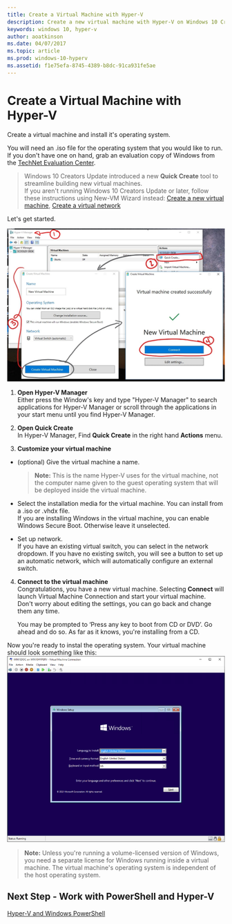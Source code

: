 ```yaml
---
title: Create a Virtual Machine with Hyper-V
description: Create a new virtual machine with Hyper-V on Windows 10 Creators Update
keywords: windows 10, hyper-v
author: aoatkinson
ms.date: 04/07/2017
ms.topic: article
ms.prod: windows-10-hyperv
ms.assetid: f1e75efa-8745-4389-b8dc-91ca931fe5ae
---
```


# Create a Virtual Machine with Hyper-V

Create a virtual machine and install it's operating system.  

You will need an .iso file for the operating system that you would like to run. If you don't have one on hand, grab an evaluation copy of Windows from the [TechNet Evaluation Center](http://www.microsoft.com/en-us/evalcenter/).


> Windows 10 Creators Update introduced a new **Quick Create** tool to streamline building new virtual machines.  
  If you aren't running Windows 10 Creators Update or later, follow these instructions using New-VM Wizard instead:
  [Create a new virtual machine](create-virtual-machine.md), [Create a virtual network](connect-to-network.md)

Let's get started.

![](media/quickcreatesteps_inked.jpg)

1. **Open Hyper-V Manager**  
  Either press the Window's key and type "Hyper-V Manager" to search applications for Hyper-V Manager or scroll through the applications in your start menu until you find Hyper-V Manager.

2. **Open Quick Create**  
  In Hyper-V Manager, Find **Quick Create** in the right hand **Actions** menu.

3. **Customize your virtual machine**
  * (optional) Give the virtual machine a name.
    > **Note:** This is the name Hyper-V uses for the virtual machine, not the computer name given to the guest operating system that will be deployed inside the virtual machine.

   * Select the installation media for the virtual machine. You can install from a .iso or .vhdx file.  
     If you are installing Windows in the virtual machine, you can enable Windows Secure Boot. Otherwise leave it unselected.
  
  * Set up network.  
    If you have an existing virtual switch, you can select in the network dropdown. If you have no existing switch, you will see a button to set up an automatic network, which will automatically configure an external switch.

4. **Connect to the virtual machine**  
  Congratulations, you have a new virtual machine.  Selecting **Connect** will launch Virtual Machine Connection and start your virtual machine.     
  Don't worry about editing the settings, you can go back and change them any time.

    You may be prompted to ‘Press any key to boot from CD or DVD’. Go ahead and do so.  As far as it knows, you're installing from a CD.
 
Now you're ready to instal the operating system.  Your virtual machine should look something like this:  
![](media/OSDeploy_upd.png) 

> **Note:** Unless you're running a volume-licensed version of Windows, you need a separate license for Windows running inside a virtual machine. The virtual machine's operating system is independent of the host operating system.

## Next Step - Work with PowerShell and Hyper-V
[Hyper-V and Windows PowerShell](try-hyper-v-powershell.md)
